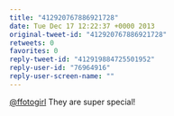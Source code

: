 ```yaml
---
title: "412920767886921728"
date: Tue Dec 17 12:22:37 +0000 2013
original-tweet-id: "412920767886921728"
retweets: 0
favorites: 0
reply-tweet-id: "412919884725501952"
reply-user-id: "76964916"
reply-user-screen-name: ""
---
```

<a href="https://twitter.com/ffotogirl">@ffotogirl</a> They are super special!
